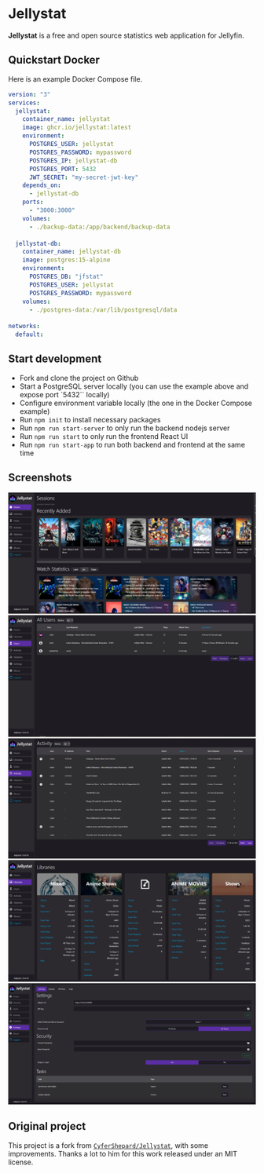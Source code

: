 # Jellystat

**Jellystat** is a free and open source statistics web application for Jellyfin.

## Quickstart Docker

Here is an example Docker Compose file.

```yaml
version: "3"
services:
  jellystat:
    container_name: jellystat
    image: ghcr.io/jellystat:latest
    environment:
      POSTGRES_USER: jellystat
      POSTGRES_PASSWORD: mypassword
      POSTGRES_IP: jellystat-db
      POSTGRES_PORT: 5432
      JWT_SECRET: "my-secret-jwt-key"
    depends_on:
      - jellystat-db
    ports:
      - "3000:3000"
    volumes:
      - ./backup-data:/app/backend/backup-data

  jellystat-db:
    container_name: jellystat-db
    image: postgres:15-alpine
    environment:
      POSTGRES_DB: "jfstat"
      POSTGRES_USER: jellystat
      POSTGRES_PASSWORD: mypassword
    volumes:
      - ./postgres-data:/var/lib/postgresql/data

networks:
  default:
```

## Start development

- Fork and clone the project on Github
- Start a PostgreSQL server locally (you can use the example above and expose port `5432`` locally)
- Configure environment variable locally (the one in the Docker Compose example)
- Run `npm init` to install necessary packages
- Run `npm run start-server` to only run the backend nodejs server
- Run `npm run start` to only run the frontend React UI
- Run `npm run start-app` to run both backend and frontend at the same time

## Screenshots

![Home](./screenshots/Home.png)
![Users](./screenshots/Users.png)
![Activity](./screenshots/Activity.png)
![Libraries](./screenshots/Libraries.png)
![Settings](./screenshots/settings.png)

## Original project

This project is a fork from [`CyferShepard/Jellystat`](https://github.com/CyferShepard/Jellystat), with some improvements. Thanks a lot to him for this work released under an MIT license.

